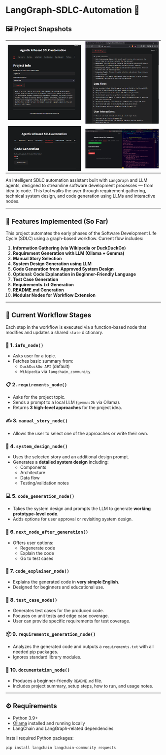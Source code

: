 # LangGraph‑SDLC‑Automation 🚀

## 🖼️ Project Snapshots

<table>
  <tr>
    <td><img src="Screenshot 2025-07-14 162738.png" width="350"/></td>
    <td><img src="Screenshot 2025-07-14 163047.png" width="350"/></td>
  </tr>
  <tr>
    <td><img src="Screenshot 2025-07-14 163057.png" width="350"/></td>
    <td><img src="Screenshot 2025-07-16 164837.png" width="350"/></td>
  </tr>
</table>

An intelligent SDLC automation assistant built with `LangGraph` and LLM agents, designed to streamline software development processes — from idea to code. This tool walks the user through requirement gathering, technical system design, and code generation using LLMs and interactive nodes.

---

## 📌 Features Implemented (So Far)

This project automates the early phases of the Software Development Life Cycle (SDLC) using a graph-based workflow. Current flow includes:

1. **Information Gathering (via Wikipedia or DuckDuckGo)**
2. **Requirement Generation with LLM (Ollama + Gemma)**
3. **Manual Story Selection**
4. **System Design Generation using LLM**
5. **Code Generation from Approved System Design**
6. **Optional: Code Explanation in Beginner-Friendly Language**
7. **Test Case Generation**
8. **Requirements.txt Generation**
9. **README.md Generation**
10. **Modular Nodes for Workflow Extension**

---

## 🔁 Current Workflow Stages

Each step in the workflow is executed via a function-based node that modifies and updates a shared `state` dictionary.

### 🧠 1. `info_node()`
- Asks user for a topic.
- Fetches basic summary from:
  - `DuckDuckGo API` (default)
  - `Wikipedia` via `langchain_community`

### 📋 2. `requirements_node()`
- Asks for the project topic.
- Sends a prompt to a local LLM (`gemma:2b` via Ollama).
- Returns **3 high-level approaches** for the project idea.

### ✍️ 3. `manual_story_node()`
- Allows the user to select one of the approaches or write their own.

### 🧩 4. `system_design_node()`
- Uses the selected story and an additional design prompt.
- Generates a **detailed system design** including:
  - Components
  - Architecture
  - Data flow
  - Testing/validation notes

### 💻 5. `code_generation_node()`
- Takes the system design and prompts the LLM to generate **working prototype-level code**.
- Adds options for user approval or revisiting system design.

### 🔄 6. `next_node_after_generation()`
- Offers user options:
  - Regenerate code
  - Explain the code
  - Go to test cases

### 📖 7. `code_explainer_node()`
- Explains the generated code in **very simple English**.
- Designed for beginners and educational use.

### 🧪 8. `test_case_node()`
- Generates test cases for the produced code.
- Focuses on unit tests and edge case coverage.
- User can provide specific requirements for test coverage.

### 📦 9. `requirements_generation_node()`
- Analyzes the generated code and outputs a `requirements.txt` with all needed pip packages.
- Ignores standard library modules.

### 📝 10. `documentation_node()`
- Produces a beginner-friendly `README.md` file.
- Includes project summary, setup steps, how to run, and usage notes.

---

## ⚙️ Requirements

- Python 3.9+
- [Ollama](https://ollama.com/) installed and running locally
- LangChain and LangGraph-related dependencies

Install required Python packages:

```bash
pip install langchain langchain-community requests

